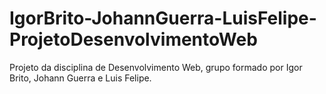 IgorBrito-JohannGuerra-LuisFelipe-ProjetoDesenvolvimentoWeb
===========================================================

Projeto da disciplina de Desenvolvimento Web, grupo formado por Igor Brito, Johann Guerra e Luis Felipe.
